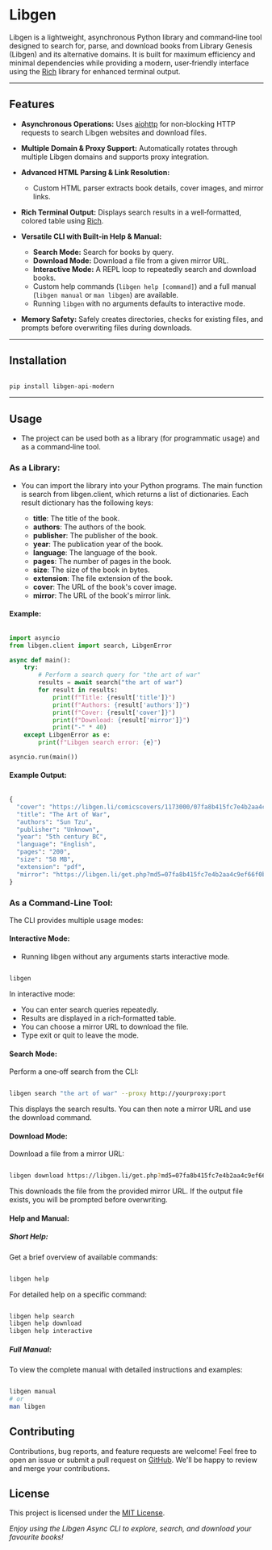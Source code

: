 # Libgen

Libgen is a lightweight, asynchronous Python library and command‑line tool designed to search for, parse, and download books from Library Genesis (Libgen) and its alternative domains. It is built for maximum efficiency and minimal dependencies while providing a modern, user‑friendly interface using the [Rich](https://github.com/Textualize/rich) library for enhanced terminal output.

---

## Features

- **Asynchronous Operations:**
  Uses [aiohttp](https://github.com/aio-libs/aiohttp) for non‑blocking HTTP requests to search Libgen websites and download files.
- **Multiple Domain & Proxy Support:**
  Automatically rotates through multiple Libgen domains and supports proxy integration.
- **Advanced HTML Parsing & Link Resolution:**

  - Custom HTML parser extracts book details, cover images, and mirror links.
- **Rich Terminal Output:**
  Displays search results in a well‑formatted, colored table using [Rich](https://github.com/Textualize/rich).
- **Versatile CLI with Built‑in Help & Manual:**

  - **Search Mode:** Search for books by query.
  - **Download Mode:** Download a file from a given mirror URL.
  - **Interactive Mode:** A REPL loop to repeatedly search and download books.
  - Custom help commands (`libgen help [command]`) and a full manual (`libgen manual` or `man libgen`) are available.
  - Running `libgen` with no arguments defaults to interactive mode.
- **Memory Safety:**
  Safely creates directories, checks for existing files, and prompts before overwriting files during downloads.

---

## Installation

```bash

pip install libgen-api-modern

```

---

## Usage

- The project can be used both as a library (for programmatic usage) and as a command‑line tool.

### As a Library:

- You can import the library into your Python programs. The main function is search from libgen.client, which returns a list of dictionaries. Each result dictionary has the following keys:

  - **title**: The title of the book.
  - **authors**: The authors of the book.
  - **publisher**: The publisher of the book.
  - **year**: The publication year of the book.
  - **language**: The language of the book.
  - **pages**: The number of pages in the book.
  - **size**: The size of the book in bytes.
  - **extension**: The file extension of the book.
  - **cover**: The URL of the book's cover image.
  - **mirror**: The URL of the book's mirror link.

#### Example:

```python

import asyncio
from libgen.client import search, LibgenError

async def main():
    try:
        # Perform a search query for "the art of war"
        results = await search("the art of war")
        for result in results:
            print(f"Title: {result['title']}")
            print(f"Authors: {result['authors']}")
            print(f"Cover: {result['cover']}")
            print(f"Download: {result['mirror']}")
            print("-" * 40)
    except LibgenError as e:
        print(f"Libgen search error: {e}")

asyncio.run(main())

```

#### Example Output:

```python

{
  "cover": "https://libgen.li/comicscovers/1173000/07fa8b415fc7e4b2aa4c9ef66f0b3488_small.jpg",
  "title": "The Art of War",
  "authors": "Sun Tzu",
  "publisher": "Unknown",
  "year": "5th century BC",
  "language": "English",
  "pages": "200",
  "size": "58 MB",
  "extension": "pdf",
  "mirror": "https://libgen.li/get.php?md5=07fa8b415fc7e4b2aa4c9ef66f0b3488"
}

```

### As a Command-Line Tool:

The CLI provides multiple usage modes:

#### Interactive Mode:

- Running libgen without any arguments starts interactive mode.

```bash

libgen

```

In interactive mode:

- You can enter search queries repeatedly.
- Results are displayed in a rich‑formatted table.
- You can choose a mirror URL to download the file.
- Type exit or quit to leave the mode.

#### Search Mode:

Perform a one‑off search from the CLI:

```bash

libgen search "the art of war" --proxy http://yourproxy:port

```

This displays the search results. You can then note a mirror URL and use the download command.

#### Download Mode:

Download a file from a mirror URL:

```bash

libgen download https://libgen.li/get.php?md5=07fa8b415fc7e4b2aa4c9ef66f0b3488 --output mybook.pdf

```

This downloads the file from the provided mirror URL. If the output file exists, you will be prompted before overwriting.

#### Help and Manual:

##### Short Help:

Get a brief overview of available commands:

```bash

libgen help

```

For detailed help on a specific command:

```bash

libgen help search
libgen help download
libgen help interactive

```

##### Full Manual:

To view the complete manual with detailed instructions and examples:

```bash

libgen manual
# or
man libgen

```

## Contributing

Contributions, bug reports, and feature requests are welcome! Feel free to open an issue or submit a pull request on [GitHub](https://github.com/johnnie-610/libgen-api-modern). We'll be happy to review and merge your contributions.

## License

This project is licensed under the [MIT License](https://opensource.org/licenses/MIT).

*Enjoy using the Libgen Async CLI to explore, search, and download your favourite books!*
